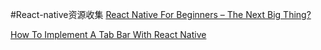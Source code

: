 #React-native资源收集
[React Native For Beginners – The Next Big Thing?](http://devdactic.com/react-native-for-beginners/)  

[How To Implement A Tab Bar With React Native](http://devdactic.com/react-native-tab-bar/)